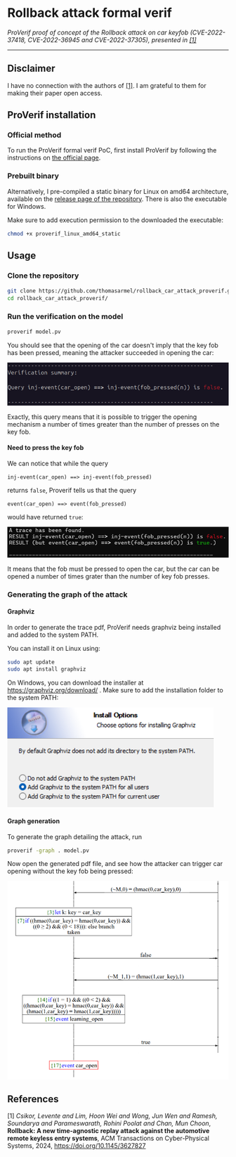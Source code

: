 # Rollback attack formal verif

_ProVerif proof of concept of the Rollback attack on car keyfob (CVE-2022-37418, CVE-2022-36945 and CVE-2022-37305), presented in [[1]](#1)_

---

## Disclaimer

I have no connection with the authors of [[1]](#1). I am grateful to them for making their paper open access.

## ProVerif installation

### Official method

To run the ProVerif formal verif PoC, first install ProVerif by following the instructions on [the official page](https://bblanche.gitlabpages.inria.fr/proverif/).


### Prebuilt binary

Alternatively, I pre-compiled a static binary for Linux on amd64 architecture, available on the [release page of the repository](https://github.com/thomasarmel/rollback_car_attack_proverif/releases/tag/proverif_static). There is also the executable for Windows.

Make sure to add execution permission to the downloaded the executable:

```bash
chmod +x proverif_linux_amd64_static
```

## Usage

### Clone the repository

```bash
git clone https://github.com/thomasarmel/rollback_car_attack_proverif.git
cd rollback_car_attack_proverif/
```

### Run the verification on the model

```bash
proverif model.pv
```

You should see that the opening of the car doesn't imply that the key fob has been pressed, meaning the attacker succeeded in opening the car:

![Attack query summary on ProVerif console](assets/attack_summary_screenshot.png)

Exactly, this query means that it is possible to trigger the opening mechanism a number of times greater than the number of presses on the key fob.

#### Need to press the key fob

We can notice that while the query

```proverif
inj-event(car_open) ==> inj-event(fob_pressed)
```

returns `false`, Proverif tells us that the query

```proverif
event(car_open) ==> event(fob_pressed)
```

would have returned `true`:

![inj-event(car_open) ==> inj-event(fob_pressed) is false but event(car_open) ==> event(fob_pressed) is true](assets/attack_event_true_screen.png)

It means that the fob must be pressed to open the car, but the car can be opened a number of times grater than the number of key fob presses.

### Generating the graph of the attack

#### Graphviz

In order to generate the trace pdf, ProVerif needs graphviz being installed and added to the system PATH.

You can install it on Linux using:

```bash
sudo apt update
sudo apt install graphviz
```

On Windows, you can download the installer at https://graphviz.org/download/ . Make sure to add the installation folder to the system PATH:

![Add installation folder to the system PATH during Graphviz installation on Windows](assets/graphviz_install_windows_path_screen.png)


#### Graph generation

To generate the graph detailing the attack, run

```bash
proverif -graph . model.pv
```

Now open the generated pdf file, and see how the attacker can trigger car opening without the key fob being pressed:

![Attack graph during malicious car opening](assets/graph_screen_car_open.png)

## References

<a id="1">[1]</a> *Csikor, Levente and Lim, Hoon Wei and Wong, Jun Wen and Ramesh, Soundarya and Parameswarath, Rohini Poolat and Chan, Mun Choon*, **Rollback: A new time-agnostic replay attack against the automotive remote keyless entry systems**, ACM Transactions on Cyber-Physical Systems, 2024, https://doi.org/10.1145/3627827